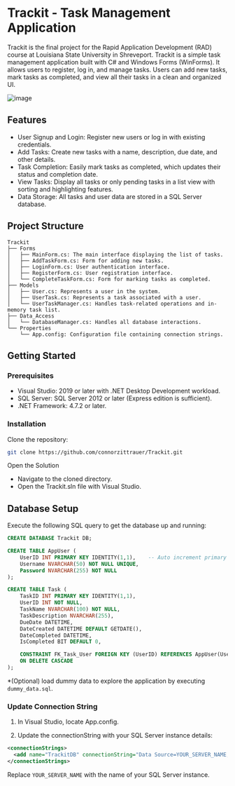 # Trackit - Task Management Application

Trackit is the final project for the Rapid Application Development (RAD) course at Louisiana State University in Shreveport. Trackit is a simple task management application built with C# and Windows Forms (WinForms). It allows users to register, log in, and manage tasks. Users can add new tasks, mark tasks as completed, and view all their tasks in a clean and organized UI.

![image](https://github.com/user-attachments/assets/c83b10a9-a8af-4d4e-ad61-82480d067628)

## Features

* User Signup and Login: Register new users or log in with existing credentials.
* Add Tasks: Create new tasks with a name, description, due date, and other details.
* Task Completion: Easily mark tasks as completed, which updates their status and completion date.
* View Tasks: Display all tasks or only pending tasks in a list view with sorting and highlighting features.
* Data Storage: All tasks and user data are stored in a SQL Server database.

## Project Structure
```
Trackit
├── Forms
│   ├── MainForm.cs: The main interface displaying the list of tasks.
│   ├── AddTaskForm.cs: Form for adding new tasks.
│   ├── LoginForm.cs: User authentication interface.
│   ├── RegisterForm.cs: User registration interface.
│   └── CompleteTaskForm.cs: Form for marking tasks as completed.
├── Models
│   ├── User.cs: Represents a user in the system.
│   ├── UserTask.cs: Represents a task associated with a user.
│   └── UserTaskManager.cs: Handles task-related operations and in-memory task list.
├── Data_Access
│   └── DatabaseManager.cs: Handles all database interactions.
└── Properties
    └── App.config: Configuration file containing connection strings.
```

## Getting Started
### Prerequisites

* Visual Studio: 2019 or later with .NET Desktop Development workload.
* SQL Server: SQL Server 2012 or later (Express edition is sufficient).
* .NET Framework: 4.7.2 or later.

### Installation

Clone the repository:
```bash
git clone https://github.com/connorzittrauer/Trackit.git
```
Open the Solution
   * Navigate to the cloned directory.
   * Open the Trackit.sln file with Visual Studio.

## Database Setup
Execute the following SQL query to get the database up and running:
```sql
CREATE DATABASE Trackit DB;

CREATE TABLE AppUser (
	UserID INT PRIMARY KEY IDENTITY(1,1),    -- Auto increment primary key by 1, starting at 1
	Username NVARCHAR(50) NOT NULL UNIQUE, 
	Password NVARCHAR(255) NOT NULL
);

CREATE TABLE Task (
    TaskID INT PRIMARY KEY IDENTITY(1,1),
    UserID INT NOT NULL,
    TaskName NVARCHAR(100) NOT NULL,
    TaskDescription NVARCHAR(255),
    DueDate DATETIME,
    DateCreated DATETIME DEFAULT GETDATE(),
    DateCompleted DATETIME,
    IsCompleted BIT DEFAULT 0,

    CONSTRAINT FK_Task_User FOREIGN KEY (UserID) REFERENCES AppUser(UserID)
    ON DELETE CASCADE
);
```
*(Optional) load dummy data to explore the application by executing ``dummy_data.sql``. 

### Update Connection String

1. In Visual Studio, locate App.config.

2. Update the connectionString with your SQL Server instance details:
```xml
<connectionStrings>
  <add name="TrackitDB" connectionString="Data Source=YOUR_SERVER_NAME;Initial Catalog=TrackitDB;Integrated Security=True;" providerName="System.Data.SqlClient"/>
</connectionStrings>
```
Replace `YOUR_SERVER_NAME` with the name of your SQL Server instance.

